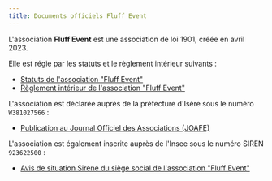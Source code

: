```yaml
---
title: Documents officiels Fluff Event
---
```


L'association **Fluff Event** est une association de loi 1901, créée en avril 2023.

Elle est régie par les statuts et le règlement intérieur suivants :

- [Statuts de l'association "Fluff Event"](https://files.fluffevent.fr/document/statuts/)
- [Règlement intérieur de l'association "Fluff Event"](https://files.fluffevent.fr/document/reglement-interieur/)

L'association est déclarée auprès de la préfecture d'Isère sous le numéro `W381027566` :

- [Publication au Journal Officiel des Associations (JOAFE)](https://www.journal-officiel.gouv.fr/pages/associations-detail-annonce/?q.id=id:202300160704)

L'association est également inscrite auprès de l'Insee sous le numéro SIREN `923622500` :

- [Avis de situation Sirene du siège social de l'association "Fluff Event"](https://api-avis-situation-sirene.insee.fr/identification/pdf/92362250000018)
